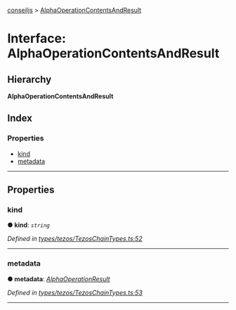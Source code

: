 [conseiljs](../README.md) > [AlphaOperationContentsAndResult](../interfaces/alphaoperationcontentsandresult.md)

# Interface: AlphaOperationContentsAndResult

## Hierarchy

**AlphaOperationContentsAndResult**

## Index

### Properties

* [kind](alphaoperationcontentsandresult.md#kind)
* [metadata](alphaoperationcontentsandresult.md#metadata)

---

## Properties

<a id="kind"></a>

###  kind

**● kind**: *`string`*

*Defined in [types/tezos/TezosChainTypes.ts:52](https://github.com/Cryptonomic/ConseilJS/blob/2dbb08e/src/types/tezos/TezosChainTypes.ts#L52)*

___
<a id="metadata"></a>

###  metadata

**● metadata**: *[AlphaOperationResult](alphaoperationresult.md)*

*Defined in [types/tezos/TezosChainTypes.ts:53](https://github.com/Cryptonomic/ConseilJS/blob/2dbb08e/src/types/tezos/TezosChainTypes.ts#L53)*

___


